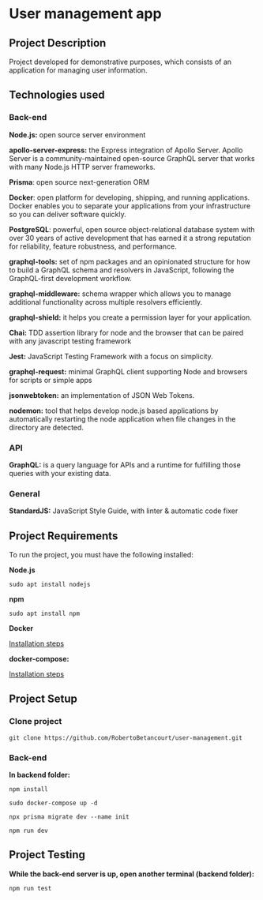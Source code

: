 # User management app

## Project Description
Project developed for demonstrative purposes, which consists of an application for managing user information.

## Technologies used

### Back-end
**Node.js:** open source server environment

**apollo-server-express:** the Express integration of Apollo Server. Apollo Server is a community-maintained open-source GraphQL server that works with many Node.js HTTP server frameworks.

**Prisma**: open source next-generation ORM

**Docker**: open platform for developing, shipping, and running applications. Docker enables you to separate your applications from your infrastructure so you can deliver software quickly.

**PostgreSQL**: powerful, open source object-relational database system with over 30 years of active development that has earned it a strong reputation for reliability, feature robustness, and performance. 

**graphql-tools:** set of npm packages and an opinionated structure for how to build a GraphQL schema and resolvers in JavaScript, following the GraphQL-first development workflow.

**graphql-middleware:** schema wrapper which allows you to manage additional functionality across multiple resolvers efficiently.

**graphql-shield:** it helps you create a permission layer for your application.

**Chai:** TDD assertion library for node and the browser that can be paired with any javascript testing framework

**Jest:** JavaScript Testing Framework with a focus on simplicity.

**graphql-request:** minimal GraphQL client supporting Node and browsers for scripts or simple apps

**jsonwebtoken:** an implementation of JSON Web Tokens.

**nodemon:** tool that helps develop node.js based applications by automatically restarting the node application when file changes in the directory are detected.


### API

**GraphQL:** is a query language for APIs and a runtime for fulfilling those queries with your existing data.


### General

**StandardJS:** JavaScript Style Guide, with linter & automatic code fixer


## Project Requirements
To run the project, you must have the following installed:

**Node.js**

```sudo apt install nodejs```

**npm**

```sudo apt install npm``` 

**Docker**

[Installation steps](https://docs.docker.com/engine/install/ubuntu/)

**docker-compose:**

[Installation steps](https://docs.docker.com/compose/install/)


## Project Setup

### Clone project
```git clone https://github.com/RobertoBetancourt/user-management.git```

### Back-end

**In backend folder:**

```npm install```

```sudo docker-compose up -d```

```npx prisma migrate dev --name init```

```npm run dev```

## Project Testing

**While the back-end server is up, open another terminal (backend folder):**

```npm run test```
